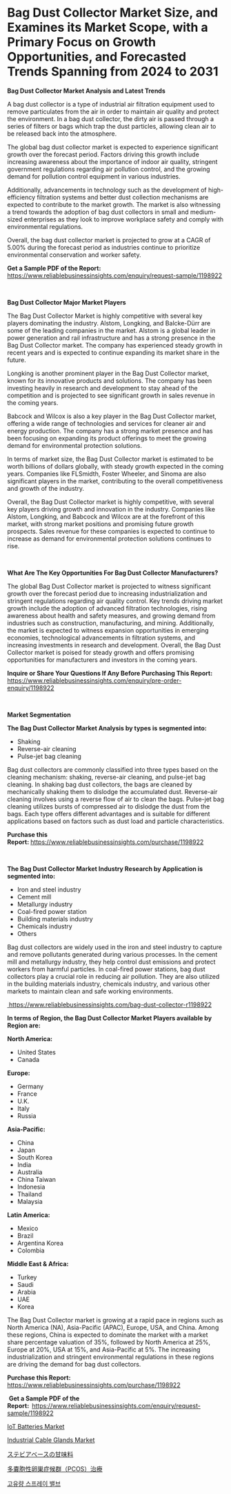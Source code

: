 <p><h1>Bag Dust Collector Market Size, and Examines its Market Scope, with a Primary Focus on Growth Opportunities, and Forecasted Trends Spanning from 2024 to 2031</h1></p><p><strong>Bag Dust Collector Market Analysis and Latest Trends</strong></p>
<p><p>A bag dust collector is a type of industrial air filtration equipment used to remove particulates from the air in order to maintain air quality and protect the environment. In a bag dust collector, the dirty air is passed through a series of filters or bags which trap the dust particles, allowing clean air to be released back into the atmosphere.</p><p>The global bag dust collector market is expected to experience significant growth over the forecast period. Factors driving this growth include increasing awareness about the importance of indoor air quality, stringent government regulations regarding air pollution control, and the growing demand for pollution control equipment in various industries.</p><p>Additionally, advancements in technology such as the development of high-efficiency filtration systems and better dust collection mechanisms are expected to contribute to the market growth. The market is also witnessing a trend towards the adoption of bag dust collectors in small and medium-sized enterprises as they look to improve workplace safety and comply with environmental regulations.</p><p>Overall, the bag dust collector market is projected to grow at a CAGR of 5.00% during the forecast period as industries continue to prioritize environmental conservation and worker safety.</p></p>
<p><strong>Get a Sample PDF of the Report:&nbsp;</strong> <a href="https://www.reliablebusinessinsights.com/enquiry/request-sample/1198922">https://www.reliablebusinessinsights.com/enquiry/request-sample/1198922</a></p>
<p>&nbsp;</p>
<p><strong>Bag Dust Collector Major Market Players</strong></p>
<p><p>The Bag Dust Collector Market is highly competitive with several key players dominating the industry. Alstom, Longking, and Balcke-Dürr are some of the leading companies in the market. Alstom is a global leader in power generation and rail infrastructure and has a strong presence in the Bag Dust Collector market. The company has experienced steady growth in recent years and is expected to continue expanding its market share in the future.</p><p>Longking is another prominent player in the Bag Dust Collector market, known for its innovative products and solutions. The company has been investing heavily in research and development to stay ahead of the competition and is projected to see significant growth in sales revenue in the coming years.</p><p>Babcock and Wilcox is also a key player in the Bag Dust Collector market, offering a wide range of technologies and services for cleaner air and energy production. The company has a strong market presence and has been focusing on expanding its product offerings to meet the growing demand for environmental protection solutions.</p><p>In terms of market size, the Bag Dust Collector market is estimated to be worth billions of dollars globally, with steady growth expected in the coming years. Companies like FLSmidth, Foster Wheeler, and Sinoma are also significant players in the market, contributing to the overall competitiveness and growth of the industry.</p><p>Overall, the Bag Dust Collector market is highly competitive, with several key players driving growth and innovation in the industry. Companies like Alstom, Longking, and Babcock and Wilcox are at the forefront of this market, with strong market positions and promising future growth prospects. Sales revenue for these companies is expected to continue to increase as demand for environmental protection solutions continues to rise.</p></p>
<p>&nbsp;</p>
<p><strong>What Are The Key Opportunities For Bag Dust Collector Manufacturers?</strong></p>
<p><p>The global Bag Dust Collector market is projected to witness significant growth over the forecast period due to increasing industrialization and stringent regulations regarding air quality control. Key trends driving market growth include the adoption of advanced filtration technologies, rising awareness about health and safety measures, and growing demand from industries such as construction, manufacturing, and mining. Additionally, the market is expected to witness expansion opportunities in emerging economies, technological advancements in filtration systems, and increasing investments in research and development. Overall, the Bag Dust Collector market is poised for steady growth and offers promising opportunities for manufacturers and investors in the coming years.</p></p>
<p><strong>Inquire or Share Your Questions If Any Before Purchasing This Report:</strong> <a href="https://www.reliablebusinessinsights.com/enquiry/pre-order-enquiry/1198922">https://www.reliablebusinessinsights.com/enquiry/pre-order-enquiry/1198922</a></p>
<p>&nbsp;</p>
<p><strong>Market Segmentation</strong></p>
<p><strong>The Bag Dust Collector Market Analysis by types is segmented into:</strong></p>
<p><ul><li>Shaking</li><li>Reverse-air cleaning</li><li>Pulse-jet bag cleaning</li></ul></p>
<p><p>Bag dust collectors are commonly classified into three types based on the cleaning mechanism: shaking, reverse-air cleaning, and pulse-jet bag cleaning. In shaking bag dust collectors, the bags are cleaned by mechanically shaking them to dislodge the accumulated dust. Reverse-air cleaning involves using a reverse flow of air to clean the bags. Pulse-jet bag cleaning utilizes bursts of compressed air to dislodge the dust from the bags. Each type offers different advantages and is suitable for different applications based on factors such as dust load and particle characteristics.</p></p>
<p><strong>Purchase this Report:&nbsp;</strong><a href="https://www.reliablebusinessinsights.com/purchase/1198922">https://www.reliablebusinessinsights.com/purchase/1198922</a></p>
<p>&nbsp;</p>
<p><strong>The Bag Dust Collector Market Industry Research by Application is segmented into:</strong></p>
<p><ul><li>Iron and steel industry</li><li>Cement mill</li><li>Metallurgy industry</li><li>Coal-fired power station</li><li>Building materials industry</li><li>Chemicals industry</li><li>Others</li></ul></p>
<p><p>Bag dust collectors are widely used in the iron and steel industry to capture and remove pollutants generated during various processes. In the cement mill and metallurgy industry, they help control dust emissions and protect workers from harmful particles. In coal-fired power stations, bag dust collectors play a crucial role in reducing air pollution. They are also utilized in the building materials industry, chemicals industry, and various other markets to maintain clean and safe working environments.</p></p>
<p><a href="https://www.reliablebusinessinsights.com/bag-dust-collector-r1198922">&nbsp;https://www.reliablebusinessinsights.com/bag-dust-collector-r1198922</a></p>
<p><strong>In terms of Region, the Bag Dust Collector Market Players available by Region are:</strong></p>
<p>
    <p> <strong> North America: </strong>
        <ul>
            <li>United States</li>
            <li>Canada</li>
        </ul>
        </p> 
    <p> <strong> Europe: </strong>
        <ul>
            <li>Germany</li>
            <li>France</li>
            <li>U.K.</li>
            <li>Italy</li>
            <li>Russia</li>
        </ul>
        </p> 
    <p> <strong> Asia-Pacific: </strong>
        <ul>
            <li>China</li>
            <li>Japan</li>
            <li>South Korea</li>
            <li>India</li>
            <li>Australia</li>
            <li>China Taiwan</li>
            <li>Indonesia</li>
            <li>Thailand</li>
            <li>Malaysia</li>
        </ul>
        </p> 
    <p> <strong> Latin America: </strong>
        <ul>
            <li>Mexico</li>
            <li>Brazil</li>
            <li>Argentina Korea</li>
            <li>Colombia</li>
        </ul>
        </p> 
    <p> <strong> Middle East & Africa: </strong>
        <ul>
            <li>Turkey</li>
            <li>Saudi</li>
            <li>Arabia</li>
            <li>UAE</li>
            <li>Korea</li>
        </ul>
    </p>
    </p>
<p><p>The Bag Dust Collector market is growing at a rapid pace in regions such as North America (NA), Asia-Pacific (APAC), Europe, USA, and China. Among these regions, China is expected to dominate the market with a market share percentage valuation of 35%, followed by North America at 25%, Europe at 20%, USA at 15%, and Asia-Pacific at 5%. The increasing industrialization and stringent environmental regulations in these regions are driving the demand for bag dust collectors.</p></p>
<p><strong>Purchase this Report: </strong><a href="https://www.reliablebusinessinsights.com/purchase/1198922">https://www.reliablebusinessinsights.com/purchase/1198922</a></p>
<p>&nbsp;<strong>Get a Sample PDF of the Report:&nbsp;&nbsp;</strong><a href="https://www.reliablebusinessinsights.com/enquiry/request-sample/1198922">https://www.reliablebusinessinsights.com/enquiry/request-sample/1198922</a></p>
<p><strong></strong></p>
<p><p><a href="https://github.com/alwa8650/Market-Research-Report-List-1/blob/main/iot-batteries-market.md">IoT Batteries Market</a></p><p><a href="https://github.com/JameTravis/Market-Research-Report-List-5/blob/main/industrial-cable-glands-market.md">Industrial Cable Glands Market</a></p><p><a href="https://github.com/marbadji/Market-Research-Report-List-2/blob/main/1336739151954.md">ステビアベースの甘味料</a></p><p><a href="https://medium.com/@reannakling/%E5%A4%9A%E5%9A%A2%E8%83%9E%E6%80%A7%E5%8D%B5%E5%B7%A3%E7%97%87%E5%80%99%E7%BE%A4-pcos-%E6%B2%BB%E7%99%82%E5%B8%82%E5%A0%B4%E3%81%AE%E5%B1%95%E6%9C%9B%E3%81%A82031%E5%B9%B4%E3%81%BE%E3%81%A7%E3%81%AE%E4%BA%88%E6%B8%AC-fe768f8e9cd6">多嚢胞性卵巣症候群（PCOS）治療</a></p><p><a href="https://github.com/amuji413411/Market-Research-Report-List-1/blob/main/1071179161858.md">고유량 스프레이 밸브</a></p></p>